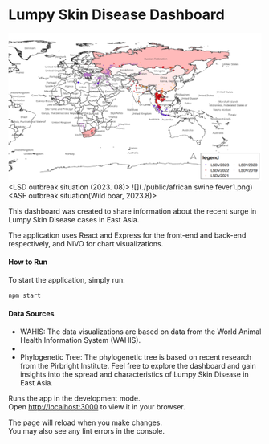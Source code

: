 
# Lumpy Skin Disease Dashboard
![](./public/그림1.png)
<LSD outbreak situation (2023. 08)>
![](./public/african swine fever1.png)
<ASF outbreak situation(Wild boar, 2023.8)>

This dashboard was created to share information about the recent surge in Lumpy Skin Disease cases in East Asia. 

The application uses React and Express for the front-end and back-end respectively, and NIVO for chart visualizations.

#### How to Run

To start the application, simply run:

```bash
npm start
```
#### Data Sources

- WAHIS: The data visualizations are based on data from the World Animal Health Information System (WAHIS).
- 
- Phylogenetic Tree: The phylogenetic tree is based on recent research from the Pirbright Institute.
Feel free to explore the dashboard and gain insights into the spread and characteristics of Lumpy Skin Disease in East Asia.

Runs the app in the development mode.\
Open [http://localhost:3000](http://localhost:3000) to view it in your browser.

The page will reload when you make changes.\
You may also see any lint errors in the console.